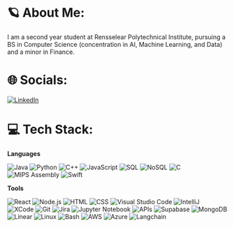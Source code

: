 # 🪐 About Me:

I am a second year student at Rensselear Polytechnical Institute, pursuing a BS in Computer Science (concentration in AI, Machine Learning, and Data) and a minor in Finance. 

# 🌐 Socials:

[![LinkedIn](https://img.shields.io/badge/LinkedIn-%230077B5.svg?style=for-the-badge&logo=linkedin&logoColor=white)](https://linkedin.com/in/pradeep-giri-66a1712a7)

# 💻 Tech Stack:
**Languages**

![Java](https://img.shields.io/badge/Java-%23ED8B00.svg?style=for-the-badge&logo=java&logoColor=white)
![Python](https://img.shields.io/badge/Python-%233776AB.svg?style=for-the-badge&logo=python&logoColor=white)
![C++](https://img.shields.io/badge/C++-%2300599C.svg?style=for-the-badge&logo=c%2B%2B&logoColor=white)
![JavaScript](https://img.shields.io/badge/JavaScript-%23F7DF1E.svg?style=for-the-badge&logo=javascript&logoColor=black)
![SQL](https://img.shields.io/badge/SQL-%2300758F.svg?style=for-the-badge&logo=sqlite&logoColor=white)
![NoSQL](https://img.shields.io/badge/NoSQL-%2300E676.svg?style=for-the-badge&logo=mongodb&logoColor=white)
![C](https://img.shields.io/badge/C-%2300599C.svg?style=for-the-badge&logo=c&logoColor=white)
![MIPS Assembly](https://img.shields.io/badge/MIPS-%23FFA500.svg?style=for-the-badge&logo=assemblyscript&logoColor=white)
![Swift](https://img.shields.io/badge/Swift-%23FA7343.svg?style=for-the-badge&logo=swift&logoColor=white)

**Tools**

![React](https://img.shields.io/badge/React-%2320232a.svg?style=for-the-badge&logo=react&logoColor=%2361DAFB)
![Node.js](https://img.shields.io/badge/Node.js-%23339933.svg?style=for-the-badge&logo=nodedotjs&logoColor=white)
![HTML](https://img.shields.io/badge/HTML-%23E34F26.svg?style=for-the-badge&logo=html5&logoColor=white)
![CSS](https://img.shields.io/badge/CSS-%231572B6.svg?style=for-the-badge&logo=css3&logoColor=white)
![Visual Studio Code](https://img.shields.io/badge/VSCode-%23007ACC.svg?style=for-the-badge&logo=visualstudiocode&logoColor=white)
![IntelliJ](https://img.shields.io/badge/IntelliJ-%23000000.svg?style=for-the-badge&logo=intellijidea&logoColor=white)
![XCode](https://img.shields.io/badge/XCode-%231575F3.svg?style=for-the-badge&logo=xcode&logoColor=white)
![Git](https://img.shields.io/badge/Git-%23F05033.svg?style=for-the-badge&logo=git&logoColor=white)
![Jira](https://img.shields.io/badge/Jira-%230A0FFF.svg?style=for-the-badge&logo=jira&logoColor=white)
![Jupyter Notebook](https://img.shields.io/badge/Jupyter-%23F37626.svg?style=for-the-badge&logo=jupyter&logoColor=white)
![APIs](https://img.shields.io/badge/API-%23FF6C37.svg?style=for-the-badge&logo=postman&logoColor=white)
![Supabase](https://img.shields.io/badge/Supabase-%233ECF8E.svg?style=for-the-badge&logo=supabase&logoColor=white)
![MongoDB](https://img.shields.io/badge/MongoDB-%2347A248.svg?style=for-the-badge&logo=mongodb&logoColor=white)
![Linear](https://img.shields.io/badge/Linear-%23000000.svg?style=for-the-badge&logo=linear&logoColor=white)
![Linux](https://img.shields.io/badge/Linux-%23FCC624.svg?style=for-the-badge&logo=linux&logoColor=black)
![Bash](https://img.shields.io/badge/Bash-%234EAA25.svg?style=for-the-badge&logo=gnubash&logoColor=white)
![AWS](https://img.shields.io/badge/AWS-%23FF9900.svg?style=for-the-badge&logo=amazonaws&logoColor=white)
![Azure](https://img.shields.io/badge/Azure-%230072C6.svg?style=for-the-badge&logo=microsoftazure&logoColor=white)
![Langchain](https://img.shields.io/badge/Langchain-%231572B6.svg?style=for-the-badge&logo=chainlink&logoColor=white)



<!--
**pradeepg78/pradeepg78** is a ✨ _special_ ✨ repository because its `README.md` (this file) appears on your GitHub profile.

Here are some ideas to get you started:

- 🔭 I’m currently working on ...
- 🌱 I’m currently learning ...
- 👯 I’m looking to collaborate on ...
- 🤔 I’m looking for help with ...
- 💬 Ask me about ...
- 📫 How to reach me: ...
- 😄 Pronouns: ...
- ⚡ Fun fact: ...
-->
